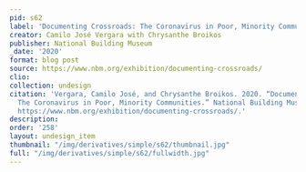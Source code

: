 ```yaml
---
pid: s62
label: 'Documenting Crossroads: The Coronavirus in Poor, Minority Communities'
creator: Camilo José Vergara with Chrysanthe Broikos
publisher: National Building Museum
_date: '2020'
format: blog post
source: https://www.nbm.org/exhibition/documenting-crossroads/
clio:
collection: undesign
citation: 'Vergara, Camilo José, and Chrysanthe Broikos. 2020. “Documenting Crossroads:
  The Coronavirus in Poor, Minority Communities.” National Building Museum. 2020.
  https://www.nbm.org/exhibition/documenting-crossroads/.'
description:
order: '258'
layout: undesign_item
thumbnail: "/img/derivatives/simple/s62/thumbnail.jpg"
full: "/img/derivatives/simple/s62/fullwidth.jpg"
---
```

